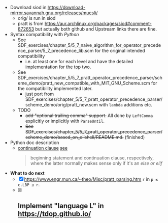 - Download siod in https://download-mirror.savannah.gnu.org/releases/muesli/
  - orig/ is run in siod
  - pratt is from https://aur.archlinux.org/packages/siod#comment-872653 but actually both github and Upstream links there are fine.
- Syntax compatibility with *Python*
  - See SDF_exercises/chapter_5/5_7_naive_algorithm_for_operator_precedence_parser/5_7_precedence_lib.scm for the original intended compatibility
    - i.e. at least one for each level and have the detailed implementation for the top two.
  - See SDF_exercises/chapter_5/5_7_pratt_operator_precedence_parser/scheme_demo/pratt_new_compatible_with_MIT_GNU_Scheme.scm for the compatibility implemented later.
    - just port from SDF_exercises/chapter_5/5_7_pratt_operator_precedence_parser/scheme_demo/orig/pratt_new.scm with `lambda` additions etc.
  - TODO
    - ~~add "optional trailing comma" support.~~ All done by `LeftComma` explicitly or implicitly with `ParseUntil`.
    - ~~See SDF_exercises/chapter_5/5_7_pratt_operator_precedence_parser/scheme_demo/based_on_oilshell/README.md.~~ (finished)
- Python doc description
  - [continuation clause](https://docs.python.org/3/reference/compound_stmts.html#grammar-token-python-grammar-parameter_list) [see](https://web.archive.org/web/20250130172238/https://elhacker.info/manuales/OReilly%204%20GB%20Collection/O'Reilly%20-%20Python%20Cookbook.pdf)
    > beginning statement and continuation clause, respectively, where the latter normally makes sense only if it's an *else or elif*
- **What to do next**
  - [x] https://www.engr.mun.ca/~theo/Misc/pratt_parsing.htm `r` in `p ≤ c.LBP ≤ r`.
  - [x] Implement "language L" in https://tdop.github.io/
    - 